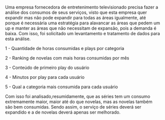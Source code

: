Uma empresa fornecedora de entretenimento televisionado precisa fazer a análise dos consumos de seus serviços, visto que esta empresa quer expandir mas não pode expandir para todas as áreas igualmente, até porque é necessária uma estratégia para alavancar as áreas que pedem um up e manter as áreas que não necessitam de expansão, pois a demanda é baixa. 
Com isso, foi solicitado um levantamento e tratamento de dados para esta análise.					
					
1 - 	Quantidade de horas consumidas e plays por categoria

2 - 	Ranking de novelas com mais horas consumidas por mês		

3 - 	Conteúdo de primeiro play do usuário	

4 - 	Minutos por play para cada usuário		

5 - 	Qual a categoria mais consumida para cada usuário		

Com isso foi analisado,resumidamente, que as séries tem um consumo extremamente maior, maior até do que novelas, mas as novelas também são bem consumidas.
Sendo assim, o serviço de séries deverá ser expandido e a de novelas deverá apenas ser melhorado.	
